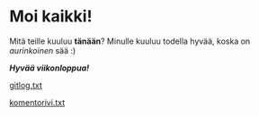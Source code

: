 # Moi kaikki!

Mitä teille kuuluu **tänään**? Minulle kuuluu todella hyvää, koska on *aurinkoinen* sää :)

***Hyvää viikonloppua!***


[gitlog.txt](https://github.com/tuovinenemma/ot-harjoitustyo1/blob/main/laskarit/viikko1/gitlog.txt)

[komentorivi.txt](https://github.com/tuovinenemma/ot-harjoitustyo1/blob/main/laskarit/viikko1/komentorivi.txt)

